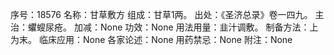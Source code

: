 序号：18576
名称：甘草敷方
组成：甘草1两。
出处：《圣济总录》卷一四九。
主治：蠷螋尿疮。
加减：None
功效：None
用法用量：韭汁调敷。
制备方法：上为末。
临床应用：None
各家论述：None
用药禁忌：None
附注：None
